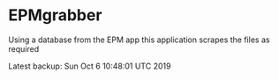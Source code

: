 # EPMgrabber
Using a database from the EPM app this application scrapes the files as required


Latest backup: Sun Oct 6 10:48:01 UTC 2019

